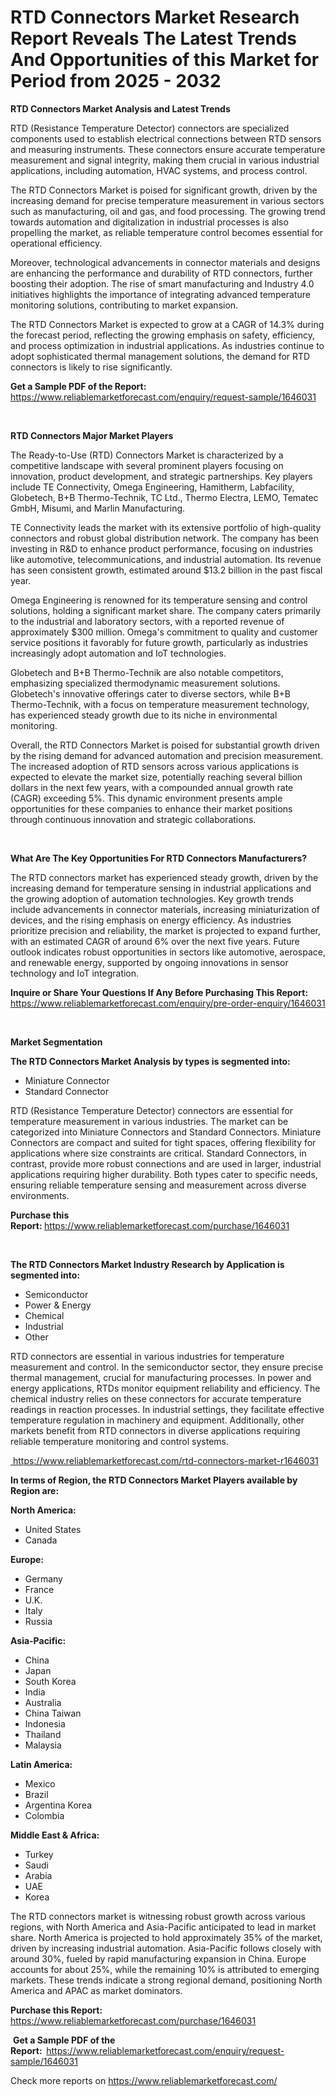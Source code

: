 <p><h1>RTD Connectors Market Research Report Reveals The Latest Trends And Opportunities of this Market for Period from 2025 - 2032</h1></p><p><strong>RTD Connectors Market Analysis and Latest Trends</strong></p>
<p><p>RTD (Resistance Temperature Detector) connectors are specialized components used to establish electrical connections between RTD sensors and measuring instruments. These connectors ensure accurate temperature measurement and signal integrity, making them crucial in various industrial applications, including automation, HVAC systems, and process control.</p><p>The RTD Connectors Market is poised for significant growth, driven by the increasing demand for precise temperature measurement in various sectors such as manufacturing, oil and gas, and food processing. The growing trend towards automation and digitalization in industrial processes is also propelling the market, as reliable temperature control becomes essential for operational efficiency.</p><p>Moreover, technological advancements in connector materials and designs are enhancing the performance and durability of RTD connectors, further boosting their adoption. The rise of smart manufacturing and Industry 4.0 initiatives highlights the importance of integrating advanced temperature monitoring solutions, contributing to market expansion.</p><p>The RTD Connectors Market is expected to grow at a CAGR of 14.3% during the forecast period, reflecting the growing emphasis on safety, efficiency, and process optimization in industrial applications. As industries continue to adopt sophisticated thermal management solutions, the demand for RTD connectors is likely to rise significantly.</p></p>
<p><strong>Get a Sample PDF of the Report:&nbsp;</strong> <a href="https://www.reliablemarketforecast.com/enquiry/request-sample/1646031?utm_campaign=2255&utm_medium=2&utm_source=Github&utm_content=ia&utm_term=12022025&utm_id=rtd-connectors">https://www.reliablemarketforecast.com/enquiry/request-sample/1646031</a></p>
<p>&nbsp;</p>
<p><strong>RTD Connectors Major Market Players</strong></p>
<p><p>The Ready-to-Use (RTD) Connectors Market is characterized by a competitive landscape with several prominent players focusing on innovation, product development, and strategic partnerships. Key players include TE Connectivity, Omega Engineering, Hamitherm, Labfacility, Globetech, B+B Thermo-Technik, TC Ltd., Thermo Electra, LEMO, Tematec GmbH, Misumi, and Marlin Manufacturing.</p><p>TE Connectivity leads the market with its extensive portfolio of high-quality connectors and robust global distribution network. The company has been investing in R&D to enhance product performance, focusing on industries like automotive, telecommunications, and industrial automation. Its revenue has seen consistent growth, estimated around $13.2 billion in the past fiscal year.</p><p>Omega Engineering is renowned for its temperature sensing and control solutions, holding a significant market share. The company caters primarily to the industrial and laboratory sectors, with a reported revenue of approximately $300 million. Omega's commitment to quality and customer service positions it favorably for future growth, particularly as industries increasingly adopt automation and IoT technologies.</p><p>Globetech and B+B Thermo-Technik are also notable competitors, emphasizing specialized thermodynamic measurement solutions. Globetech's innovative offerings cater to diverse sectors, while B+B Thermo-Technik, with a focus on temperature measurement technology, has experienced steady growth due to its niche in environmental monitoring.</p><p>Overall, the RTD Connectors Market is poised for substantial growth driven by the rising demand for advanced automation and precision measurement. The increased adoption of RTD sensors across various applications is expected to elevate the market size, potentially reaching several billion dollars in the next few years, with a compounded annual growth rate (CAGR) exceeding 5%. This dynamic environment presents ample opportunities for these companies to enhance their market positions through continuous innovation and strategic collaborations.</p></p>
<p>&nbsp;</p>
<p><strong>What Are The Key Opportunities For RTD Connectors Manufacturers?</strong></p>
<p><p>The RTD connectors market has experienced steady growth, driven by the increasing demand for temperature sensing in industrial applications and the growing adoption of automation technologies. Key growth trends include advancements in connector materials, increasing miniaturization of devices, and the rising emphasis on energy efficiency. As industries prioritize precision and reliability, the market is projected to expand further, with an estimated CAGR of around 6% over the next five years. Future outlook indicates robust opportunities in sectors like automotive, aerospace, and renewable energy, supported by ongoing innovations in sensor technology and IoT integration.</p></p>
<p><strong>Inquire or Share Your Questions If Any Before Purchasing This Report:</strong> <a href="https://www.reliablemarketforecast.com/enquiry/pre-order-enquiry/1646031?utm_campaign=2255&utm_medium=2&utm_source=Github&utm_content=ia&utm_term=12022025&utm_id=rtd-connectors">https://www.reliablemarketforecast.com/enquiry/pre-order-enquiry/1646031</a></p>
<p>&nbsp;</p>
<p><strong>Market Segmentation</strong></p>
<p><strong>The RTD Connectors Market Analysis by types is segmented into:</strong></p>
<p><ul><li>Miniature Connector</li><li>Standard Connector</li></ul></p>
<p><p>RTD (Resistance Temperature Detector) connectors are essential for temperature measurement in various industries. The market can be categorized into Miniature Connectors and Standard Connectors. Miniature Connectors are compact and suited for tight spaces, offering flexibility for applications where size constraints are critical. Standard Connectors, in contrast, provide more robust connections and are used in larger, industrial applications requiring higher durability. Both types cater to specific needs, ensuring reliable temperature sensing and measurement across diverse environments.</p></p>
<p><strong>Purchase this Report:&nbsp;</strong><a href="https://www.reliablemarketforecast.com/purchase/1646031?utm_campaign=2255&utm_medium=2&utm_source=Github&utm_content=ia&utm_term=12022025&utm_id=rtd-connectors">https://www.reliablemarketforecast.com/purchase/1646031</a></p>
<p>&nbsp;</p>
<p><strong>The RTD Connectors Market Industry Research by Application is segmented into:</strong></p>
<p><ul><li>Semiconductor</li><li>Power & Energy</li><li>Chemical</li><li>Industrial</li><li>Other</li></ul></p>
<p><p>RTD connectors are essential in various industries for temperature measurement and control. In the semiconductor sector, they ensure precise thermal management, crucial for manufacturing processes. In power and energy applications, RTDs monitor equipment reliability and efficiency. The chemical industry relies on these connectors for accurate temperature readings in reaction processes. In industrial settings, they facilitate effective temperature regulation in machinery and equipment. Additionally, other markets benefit from RTD connectors in diverse applications requiring reliable temperature monitoring and control systems.</p></p>
<p><a href="https://www.reliablemarketforecast.com/rtd-connectors-market-r1646031?utm_campaign=2255&utm_medium=2&utm_source=Github&utm_content=ia&utm_term=12022025&utm_id=rtd-connectors">&nbsp;https://www.reliablemarketforecast.com/rtd-connectors-market-r1646031</a></p>
<p><strong>In terms of Region, the RTD Connectors Market Players available by Region are:</strong></p>
<p>
    <p> <strong> North America: </strong>
        <ul>
            <li>United States</li>
            <li>Canada</li>
        </ul>
        </p> 
    <p> <strong> Europe: </strong>
        <ul>
            <li>Germany</li>
            <li>France</li>
            <li>U.K.</li>
            <li>Italy</li>
            <li>Russia</li>
        </ul>
        </p> 
    <p> <strong> Asia-Pacific: </strong>
        <ul>
            <li>China</li>
            <li>Japan</li>
            <li>South Korea</li>
            <li>India</li>
            <li>Australia</li>
            <li>China Taiwan</li>
            <li>Indonesia</li>
            <li>Thailand</li>
            <li>Malaysia</li>
        </ul>
        </p> 
    <p> <strong> Latin America: </strong>
        <ul>
            <li>Mexico</li>
            <li>Brazil</li>
            <li>Argentina Korea</li>
            <li>Colombia</li>
        </ul>
        </p> 
    <p> <strong> Middle East & Africa: </strong>
        <ul>
            <li>Turkey</li>
            <li>Saudi</li>
            <li>Arabia</li>
            <li>UAE</li>
            <li>Korea</li>
        </ul>
    </p>
    </p>
<p><p>The RTD connectors market is witnessing robust growth across various regions, with North America and Asia-Pacific anticipated to lead in market share. North America is projected to hold approximately 35% of the market, driven by increasing industrial automation. Asia-Pacific follows closely with around 30%, fueled by rapid manufacturing expansion in China. Europe accounts for about 25%, while the remaining 10% is attributed to emerging markets. These trends indicate a strong regional demand, positioning North America and APAC as market dominators.</p></p>
<p><strong>Purchase this Report: </strong><a href="https://www.reliablemarketforecast.com/purchase/1646031?utm_campaign=2255&utm_medium=2&utm_source=Github&utm_content=ia&utm_term=12022025&utm_id=rtd-connectors">https://www.reliablemarketforecast.com/purchase/1646031</a></p>
<p>&nbsp;<strong>Get a Sample PDF of the Report:&nbsp;&nbsp;</strong><a href="https://www.reliablemarketforecast.com/enquiry/request-sample/1646031?utm_campaign=2255&utm_medium=2&utm_source=Github&utm_content=ia&utm_term=12022025&utm_id=rtd-connectors">https://www.reliablemarketforecast.com/enquiry/request-sample/1646031</a></p>
<p><strong></strong></p>
<p>Check more reports on <a href="https://www.reliablemarketforecast.com/?utm_campaign=2255&utm_medium=2&utm_source=Github&utm_content=ia&utm_term=12022025&utm_id=rtd-connectors">https://www.reliablemarketforecast.com/</a></p>